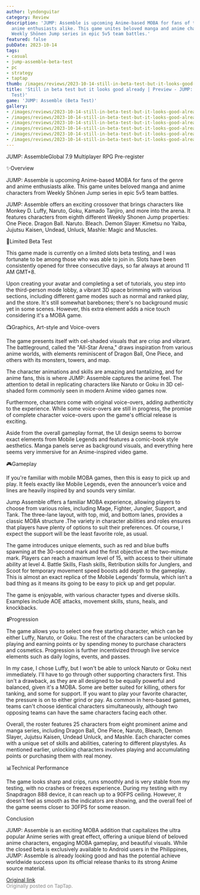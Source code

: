 ```yaml
---
author: lyndonguitar
category: Review
description: 'JUMP: Assemble is upcoming Anime-based MOBA for fans of the genre and
  anime enthusiasts alike. This game unites beloved manga and anime characters from
  Weekly Shōnen Jump series in epic 5v5 team battles.'
featured: false
pubDate: 2023-10-14
tags:
- casual
- jump-assemble-beta-test
- pc
- strategy
- taptap
thumb: /images/reviews/2023-10-14-still-in-beta-test-but-it-looks-good-already--preview---jump-assemble-beta-test-0.avif
title: 'Still in beta test but it looks good already | Preview - JUMP: Assemble (Beta
  Test)'
game: 'JUMP: Assemble (Beta Test)'
gallery:
- /images/reviews/2023-10-14-still-in-beta-test-but-it-looks-good-already--preview---jump-assemble-beta-test-0.avif
- /images/reviews/2023-10-14-still-in-beta-test-but-it-looks-good-already--preview---jump-assemble-beta-test-1.avif
- /images/reviews/2023-10-14-still-in-beta-test-but-it-looks-good-already--preview---jump-assemble-beta-test-2.avif
- /images/reviews/2023-10-14-still-in-beta-test-but-it-looks-good-already--preview---jump-assemble-beta-test-3.avif
- /images/reviews/2023-10-14-still-in-beta-test-but-it-looks-good-already--preview---jump-assemble-beta-test-4.avif
- /images/reviews/2023-10-14-still-in-beta-test-but-it-looks-good-already--preview---jump-assemble-beta-test-5.avif
---
```

JUMP: AssembleGlobal
7.9
Multiplayer
RPG
Pre-register

✨Overview

JUMP: Assemble is upcoming Anime-based MOBA for fans of the genre and anime enthusiasts alike. This game unites beloved manga and anime characters from Weekly Shōnen Jump series in epic 5v5 team battles.

JUMP: Assemble offers an exciting crossover that brings characters like Monkey D. Luffy, Naruto, Goku, Kamado Tanjiro, and more into the arena. It features characters from eighth different Weekly Shonen Jump properties: One Piece. Dragon Ball. Naruto. Bleach. Demon Slayer: Kimetsu no Yaiba, Jujutsu Kaisen, Undead, Unluck, Mashle: Magic and Muscles.

🚧Limited Beta Test

This game made is currently on a limited slots beta testing, and I was fortunate to be among those who was able to join in. Slots have been consistently opened for three consecutive days, so far always at around 11 AM GMT+8.

Upon creating your avatar and completing a set of tutorials, you step into the third-person mode lobby, a vibrant 3D space brimming with various sections, including different game modes such as normal and ranked play, and the store. It's still somewhat barebones; there's no background music yet in some scenes. However, this extra element adds a nice touch considering it's a MOBA game.

📺Graphics, Art-style and Voice-overs

The game presents itself with cel-shaded visuals that are crisp and vibrant. The battleground, called  the "All-Star Arena," draws inspiration from various anime worlds, with elements reminiscent of Dragon Ball, One Piece, and others with its monsters, towers, and map.

The character animations and skills are amazing and tantalizing, and for anime fans, this is where JUMP: Assemble captures the anime feel. The attention to detail in replicating characters like Naruto or Goku in 3D cel-shaded form commonly seen in modern Anime video games now.

Furthermore, characters come with original voice-overs, adding authenticity to the experience. While some voice-overs are still in progress, the promise of complete character voice-overs upon the game's official release is exciting.

Aside from the overall gameplay format, the UI design seems to borrow exact elements from Mobile Legends and features a comic-book style aesthetics. Manga panels serve as background visuals, and everything here seems very immersive for an Anime-inspired video game.

🎮Gameplay

If you're familiar with mobile MOBA games, then this is easy to pick up and play. It feels exactly like Mobile Legends, even the announcer’s voice and lines are heavily inspired by and sounds very similar.

Jump Assemble offers a familiar MOBA experience, allowing players to choose from various roles, including Mage, Fighter, Jungler, Support, and Tank. The three-lane layout, with top, mid, and bottom lanes, provides a classic MOBA structure .The variety in character abilities and roles ensures that players have plenty of options to suit their preferences. Of course, I expect the support will be the least favorite role, as usual.

The game introduces unique elements, such as red and blue buffs spawning at the 30-second mark and the first objective at the two-minute mark. Players can reach a maximum level of 15, with access to their ultimate ability at level 4. Battle Skills, Flash skills, Retribution skills for Junglers, and Scoot for temporary movement speed boosts add depth to the gameplay. This is almost an exact replica of the Mobile Legends’ formula, which isn’t a bad thing as it means its going to be easy to pick up and get popular.

The game is enjoyable, with various character types and diverse skills. Examples include AOE attacks, movement skills, stuns, heals, and knockbacks.

⏫Progression

The game allows you to select one free starting character, which can be either Luffy, Naruto, or Goku. The rest of the characters can be unlocked by playing and earning points or by spending money to purchase characters and cosmetics. Progression is further incentivized through live service elements such as daily logins, events, and passes.

In my case, I chose Luffy, but I won't be able to unlock Naruto or Goku next immediately. I'll have to go through other supporting characters first. This isn't a drawback, as they are all designed to be equally powerful and balanced, given it's a MOBA. Some are better suited for killing, others for tanking, and some for support. If you want to play your favorite character, the pressure is on to either grind or pay. As common in hero-based games, teams can't choose identical characters simultaneously, although two opposing teams can have the same characters facing each other.

Overall, the roster features 25 characters from eight prominent anime and manga series, including Dragon Ball, One Piece, Naruto, Bleach, Demon Slayer, Jujutsu Kaisen, Undead Unluck, and Mashle. Each character comes with a unique set of skills and abilities, catering to different playstyles. As mentioned earlier, unlocking characters involves playing and accumulating points or purchasing them with real money.

📊Technical Performance

The game looks sharp and crips, runs smoothly and is very stable from my testing, with no crashes or freezes experience. During my testing with my Snapdragon 888 device, it can reach up to a 90FPS ceiling. However, it doesn't feel as smooth as the indicators are showing, and the overall feel of the game seems closer to 30FPS for some reason.

Conclusion

JUMP: Assemble is an exciting MOBA addition that capitalizes the ultra popular Anime series with great effect, offering a unique blend of beloved anime characters, engaging MOBA gameplay, and beautiful visuals. While the closed beta is exclusively available to Android users in the Philippines, JUMP: Assemble is already looking good and has the potential achieve worldwide success upon its official release thanks to its strong Anime source material.

[Original link](https://www.taptap.io/post/6435901)<br><span style="font-size: 0.95em; color: #888;">Originally posted on TapTap.</span>